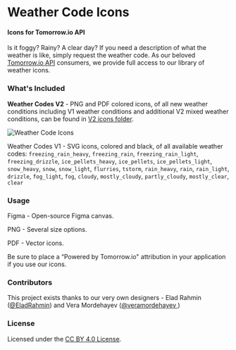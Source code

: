 Weather Code Icons
========

#### Icons for Tomorrow.io API ####
Is it foggy? Rainy? A clear day? If you need a description of what the weather is like, simply request the weather code. As our beloved [Tomorrow.io API](https://docs.tomorrow.io/reference/data-layers-core) consumers, we provide full access to our library of weather icons. 

### What's Included ###
**Weather Codes V2** - PNG and PDF colored icons, of all new weather conditions including V1 weather conditions and additional V2 mixed weather conditions, can be found in [V2 icons folder](./V2_icons). 

![Weather Code Icons](./weathercodes_cover.svg)

Weather Codes V1 - SVG icons, colored and black, of all available weather codes: `freezing_rain_heavy`, `freezing_rain`, `freezing_rain_light`, `freezing_drizzle`, `ice_pellets_heavy`, `ice_pellets`, `ice_pellets_light`, `snow_heavy`, `snow`, `snow_light`, `flurries`, `tstorm`, `rain_heavy`, `rain`, `rain_light`, `drizzle`, `fog_light`, `fog`, `cloudy`, `mostly_cloudy`, `partly_cloudy`, `mostly_clear`, `clear`


### Usage ###
Figma - Open-source Figma canvas.

PNG - Several size options.

PDF - Vector icons.

Be sure to place a “Powered by Tomorrow.io" attribution in your application if you use our icons.

### Contributors ###
This project exists thanks to our very own designers - Elad Rahmin ([@EladRahmin](https://twitter.com/EladRahmin)) and Vera Mordehayev ([@veramordehayev
](https://twitter.com/veramordehayev))

### License ###
Licensed under the [CC BY 4.0 License](./LICENSE).
